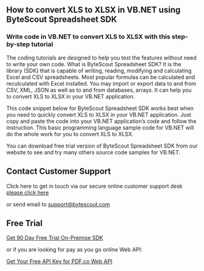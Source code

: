 ## How to convert XLS to XLSX in VB.NET using ByteScout Spreadsheet SDK

### Write code in VB.NET to convert XLS to XLSX with this step-by-step tutorial

The coding tutorials are designed to help you test the features without need to write your own code. What is ByteScout Spreadsheet SDK? It is the library (SDK) that is capable of writing, reading, modifying and calculating Excel and CSV spreadsheets. Most popular formulas can be calculated and reculculated with Excel installed. You may import or export data to and from CSV, XML, JSON as well as to and from databases, arrays. It can help you to convert XLS to XLSX in your VB.NET application.

This code snippet below for ByteScout Spreadsheet SDK works best when you need to quickly convert XLS to XLSX in your VB.NET application. Just copy and paste the code into your VB.NET application’s code and follow the instruction. This basic programming language sample code for VB.NET will do the whole work for you to convert XLS to XLSX.

You can download free trial version of ByteScout Spreadsheet SDK from our website to see and try many others source code samples for VB.NET.

## Contact Customer Support

Click here to get in touch via our secure online customer support desk [please click here](https://bytescout.zendesk.com/hc/en-us/requests/new?subject=ByteScout%20Spreadsheet%20SDK%20Question)

or send email to [support@bytescout.com](mailto:support@bytescout.com?subject=ByteScout%20Spreadsheet%20SDK%20Question) 

## Free Trial

[Get 90 Day Free Trial On-Premise SDK](https://bytescout.com/download/web-installer?utm_source=github-readme)

or if you are looking for pay as you go online Web API:

[Get Your Free API Key for PDF.co Web API](https://pdf.co/documentation/api?utm_source=github-readme)